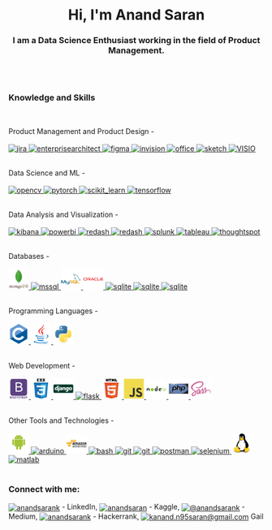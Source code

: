 <h1 align="center">Hi, I'm Anand Saran</h1>
<h3 align="center">I am a Data Science Enthusiast working in the field of Product Management.</h3> 
</br></br>
<h3 align="left">Knowledge and Skills</h3></br>
<p align="left"> Product Management and Product Design -
	<br>
	<br>
	<a href="https://www.atlassian.com/software/jira" target="_blank"> <img src="https://cdn.worldvectorlogo.com/logos/jira-1.svg" alt="jira" width="40" height="40" /> </a>
	<a href="https://sparxsystems.com/" target="_blank"> <img src="https://sparxsystems.com/images/earose.png" alt="enterprisearchitect" width="40" height="40" /> </a>
	<a href="https://www.figma.com/" target="_blank"> <img src="https://www.vectorlogo.zone/logos/figma/figma-icon.svg" alt="figma" width="40" height="40" /> </a>
	<a href="https://www.invisionapp.com/" target="_blank"> <img src="https://www.vectorlogo.zone/logos/invisionapp/invisionapp-icon.svg" alt="invision" width="40" height="40" /> </a>
	<a href="https://www.office.com/" target="_blank"> <img src="https://cdn.worldvectorlogo.com/logos/microsoft-office-2013.svg" alt="office" width="40" height="40" /> </a>
	<a href="https://www.sketch.com/" target="_blank"> <img src="https://www.vectorlogo.zone/logos/sketchapp/sketchapp-icon.svg" alt="sketch" width="40" height="40" /> </a>
	<a href="https://www.microsoft.com/en-in/microsoft-365/visio/flowchart-software" target="_blank"> <img src="https://upload.wikimedia.org/wikipedia/commons/thumb/6/64/Microsoft_Office_Visio_%282019%29.svg/101px-Microsoft_Office_Visio_%282019%29.svg.png" alt="VISIO" width="40" height="40" /> </a>
	<br>
	<br>
</p>
</p>
<p align="left"> Data Science and ML -
	<br>
	<br>
	<a href="https://opencv.org/" target="_blank"> <img src="https://www.vectorlogo.zone/logos/opencv/opencv-icon.svg" alt="opencv" width="40" height="40" /> </a>
	<a href="https://pytorch.org/" target="_blank"> <img src="https://pytorch.org/assets/images/pytorch-logo.png" alt="pytorch" width="40" height="40" /> </a>
	<a href="https://scikit-learn.org/" target="_blank"> <img src="https://upload.wikimedia.org/wikipedia/commons/0/05/Scikit_learn_logo_small.svg" alt="scikit_learn" width="40" height="40" /> </a>
	<a href="https://www.tensorflow.org" target="_blank"> <img src="https://www.vectorlogo.zone/logos/tensorflow/tensorflow-icon.svg" alt="tensorflow" width="40" height="40" /> </a>
	<br>
	<br>
</p>
<p align="left"> Data Analysis and Visualization -
	<br>
	<br>
	<a href="https://www.elastic.co/kibana/" target="_blank"> <img src="https://cdn.worldvectorlogo.com/logos/elastic-kibana.svg" alt="kibana" width="40" height="40" /> </a>
	<a href="https://powerbi.microsoft.com/" target="_blank"> <img src="https://cdn.worldvectorlogo.com/logos/power-bi-1.svg" alt="powerbi" width="40" height="40" /> </a>
	<a href="https://redash.io/" target="_blank"> <img src="https://redash.io/assets/images/elements/redash-logo.svg" alt="redash" width="40" height="40" /> </a>
	<a href="https://www.snowflake.com/" target="_blank"> <img src="https://www.snowflake.com/wp-content/themes/snowflake/assets/img/logo-blue.svg" alt="redash" width="40" height="40" /> </a>
	<a href="https://www.splunk.com/" target="_blank"> <img src="https://cdn.worldvectorlogo.com/logos/splunk.svg" alt="splunk" width="40" height="40" /> </a>
	<a href="https://www.tableau.com/" target="_blank"> <img src="https://cdn.worldvectorlogo.com/logos/tableau-software.svg" alt="tableau" width="40" height="40" /> </a>
	<a href="https://www.thoughtspot.com/" target="_blank"> <img src="https://www.thoughtspot.com/images/logo-black-with-r.svg" alt="thoughtspot" width="40" height="40" /> </a>
	<br>
	<br> </p>
<p align="left"> Databases -
	<br>
	<br>
	<a href="https://www.mongodb.com/" target="_blank"> <img src="https://raw.githubusercontent.com/devicons/devicon/master/icons/mongodb/mongodb-original-wordmark.svg" alt="mongodb" width="40" height="40" /> </a>
	<a href="https://www.microsoft.com/en-us/sql-server" target="_blank"> <img src="https://www.svgrepo.com/show/303229/microsoft-sql-server-logo.svg" alt="mssql" width="40" height="40" /> </a>
	<a href="https://www.mysql.com/" target="_blank"> <img src="https://raw.githubusercontent.com/devicons/devicon/master/icons/mysql/mysql-original-wordmark.svg" alt="mysql" width="40" height="40" /> </a>
	<a href="https://www.oracle.com/" target="_blank"> <img src="https://raw.githubusercontent.com/devicons/devicon/master/icons/oracle/oracle-original.svg" alt="oracle" width="40" height="40" /> </a>
	<a href="https://aws.amazon.com/redshift/" target="_blank"> <img src="https://cdn.worldvectorlogo.com/logos/aws-redshift-logo.svg" alt="sqlite" width="40" height="40" /> </a>
	<a href="https://www.postgresql.org/" target="_blank"> <img src="https://cdn.worldvectorlogo.com/logos/postgresql.svg" alt="sqlite" width="40" height="40" /> </a>
	<a href="https://www.sqlite.org/" target="_blank"> <img src="https://www.vectorlogo.zone/logos/sqlite/sqlite-icon.svg" alt="sqlite" width="40" height="40" /> </a>
	</br>
	</br>
</p>
<p align="left"> Programming Languages -
	<br>
	<br>
	<a href="https://www.cprogramming.com/" target="_blank"> <img src="https://raw.githubusercontent.com/devicons/devicon/master/icons/c/c-original.svg" alt="c" width="40" height="40" /> </a>
	<a href="https://www.java.com" target="_blank"> <img src="https://raw.githubusercontent.com/devicons/devicon/master/icons/java/java-original.svg" alt="java" width="40" height="40" /> </a>
	<a href="https://www.python.org" target="_blank"> <img src="https://raw.githubusercontent.com/devicons/devicon/master/icons/python/python-original.svg" alt="python" width="40" height="40" /> </a>
	<br>
	<br>
</p>
<p align="left"> Web Development -
	<br>
	<br>
	<a href="https://getbootstrap.com" target="_blank"> <img src="https://raw.githubusercontent.com/devicons/devicon/master/icons/bootstrap/bootstrap-plain-wordmark.svg" alt="bootstrap" width="40" height="40" /> </a>
	<a href="https://www.w3schools.com/css/" target="_blank"> <img src="https://raw.githubusercontent.com/devicons/devicon/master/icons/css3/css3-original-wordmark.svg" alt="css3" width="40" height="40" /> </a>
	<a href="https://www.djangoproject.com/" target="_blank"> <img src="https://raw.githubusercontent.com/devicons/devicon/master/icons/django/django-original.svg" alt="django" width="40" height="40" /> </a>
	<a href="https://flask.palletsprojects.com/" target="_blank"> <img src="https://www.vectorlogo.zone/logos/pocoo_flask/pocoo_flask-icon.svg" alt="flask" width="40" height="40" /> </a>
	<a href="https://www.w3.org/html/" target="_blank"> <img src="https://raw.githubusercontent.com/devicons/devicon/master/icons/html5/html5-original-wordmark.svg" alt="html5" width="40" height="40" /> </a>
	<a href="https://developer.mozilla.org/en-US/docs/Web/JavaScript" target="_blank"> <img src="https://raw.githubusercontent.com/devicons/devicon/master/icons/javascript/javascript-original.svg" alt="javascript" width="40" height="40" /> </a>
	<a href="https://nodejs.org" target="_blank"> <img src="https://raw.githubusercontent.com/devicons/devicon/master/icons/nodejs/nodejs-original-wordmark.svg" alt="nodejs" width="40" height="40" /> </a>
	<a href="https://www.php.net" target="_blank"> <img src="https://raw.githubusercontent.com/devicons/devicon/master/icons/php/php-original.svg" alt="php" width="40" height="40" /> </a>
	<a href="https://sass-lang.com" target="_blank"> <img src="https://raw.githubusercontent.com/devicons/devicon/master/icons/sass/sass-original.svg" alt="sass" width="40" height="40" /> </a>
	<br>
	<br>
</p>
<p align="left"> Other Tools and Technologies -
	<br>
	<br>
	<a href="https://developer.android.com" target="_blank"> <img src="https://raw.githubusercontent.com/devicons/devicon/master/icons/android/android-original-wordmark.svg" alt="android" width="40" height="40" /> </a>
	<a href="https://www.arduino.cc/" target="_blank"> <img src="https://cdn.worldvectorlogo.com/logos/arduino-1.svg" alt="arduino" width="40" height="40" /> </a>
	<a href="https://aws.amazon.com" target="_blank"> <img src="https://raw.githubusercontent.com/devicons/devicon/master/icons/amazonwebservices/amazonwebservices-original-wordmark.svg" alt="aws" width="40" height="40" /> </a>
	<a href="https://www.gnu.org/software/bash/" target="_blank"> <img src="https://www.vectorlogo.zone/logos/gnu_bash/gnu_bash-icon.svg" alt="bash" width="40" height="40" /> </a>
	<a href="https://git-scm.com/" target="_blank"> <img src="https://www.vectorlogo.zone/logos/git-scm/git-scm-icon.svg" alt="git" width="40" height="40" /> </a>
	<a href="https://insomnia.rest/" target="_blank"> <img src="https://cms-react-testing.cdn.prismic.io/cms-react-testing/fd794b96-f464-432b-b79a-bf99341b2143_insomnia-logo-bug.svg" alt="git" width="40" height="40" /> </a>
	<a href="https://postman.com" target="_blank"> <img src="https://www.vectorlogo.zone/logos/getpostman/getpostman-icon.svg" alt="postman" width="40" height="40" /> </a>
	<a href="https://www.selenium.dev" target="_blank"> <img src="https://raw.githubusercontent.com/detain/svg-logos/780f25886640cef088af994181646db2f6b1a3f8/svg/selenium-logo.svg" alt="selenium" width="40" height="40" /> </a>
	<a href="https://www.linux.org/" target="_blank"> <img src="https://raw.githubusercontent.com/devicons/devicon/master/icons/linux/linux-original.svg" alt="linux" width="40" height="40" /> </a>
	<a href="https://www.mathworks.com/" target="_blank"> <img src="https://upload.wikimedia.org/wikipedia/commons/2/21/Matlab_Logo.png" alt="matlab" width="40" height="40" /> </a>
	<br>
	<br>
</p>
<h3 align="left">Connect with me:</h3>
<p align="left"> 
	<a href="https://linkedin.com/in/anandsarank" target="blank"><img align="center" src="https://raw.githubusercontent.com/rahuldkjain/github-profile-readme-generator/master/src/images/icons/Social/linked-in-alt.svg" alt="anandsarank" height="30" width="40" /></a>
	 - LinkedIn,
	<a href="https://kaggle.com/anandsaran" target="blank"><img align="center" src="https://raw.githubusercontent.com/rahuldkjain/github-profile-readme-generator/master/src/images/icons/Social/kaggle.svg" alt="anandsaran" height="30" width="40" /></a>
	 - Kaggle, 
	<a href="https://medium.com/@anandsarank" target="blank"><img align="center" src="https://raw.githubusercontent.com/rahuldkjain/github-profile-readme-generator/master/src/images/icons/Social/medium.svg" alt="@anandsarank" height="30" width="40" /></a>
	 - Medium,
	<a href="https://www.hackerrank.com/anandsarank" target="blank"><img align="center" src="https://raw.githubusercontent.com/rahuldkjain/github-profile-readme-generator/master/src/images/icons/Social/hackerrank.svg" alt="anandsarank" height="30" width="40" /></a>
	 - Hackerrank,
	<a href="kanand.n95saran@gmail.com" target="blank"><img align="center" src="https://cdn.worldvectorlogo.com/logos/official-gmail-icon-2020-.svg" alt="kanand.n95saran@gmail.com" height="30" width="40" /></a>
	Gail
